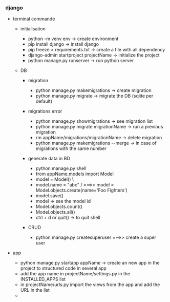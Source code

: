 ### django ###
* terminal commande
    * initialisation
        * python -m venv env -> create environment
        * pip install django -> install django
        * pip freeze > requirements.txt -> create a file with all dependency
        * django-admin startproject projectName -> initialize the project
        * python manage.py runserver -> run python server

    * DB
        * migration
            * python manage.py makemigrations -> create migration
            * python manage.py migrate -> migrate the DB (sqlite per default)
        * migrations error
          * python manage.py showmigrations -> see migration list
          * python manage.py migrate migrationName -> run a previous migration
          * rm appName/migrations/migrationName -> delete migration
          * python manage.py makemigrations --merge -> in case of migrations with the same number

        * generate data in BD
            * python manage.py shell
            * from appName.models import Model
            * model = Model()     \
            * model.name = "abc"  / ===>> model = Model.objects.create(name='Foo Fighters')
            * model.save()
            * model  => see the model id
            * Model.objects.count()
            * Model.objects.all()
            * ctrl + d or quit() -> to quit shell

        * CRUD
          * python manage.py createsuperuser ===>> create a super user

* app
    * python manage.py startapp appName -> create an new app in the project to structured code in several app
    * add the app name in projectName/settings.py in the INSTALLED_APPS list
    * in projectName/urls.py import the views from the app and add the URL in the list
    * 